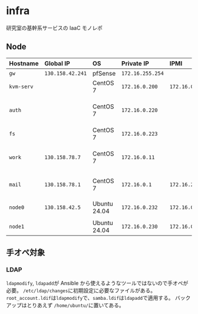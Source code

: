 # infra

研究室の基幹系サービスの IaaC モノレポ

## Node

| Hostname   | Global IP        | OS           | Private IP       | IPMI           | Alias                     | Memo                        |
| :--------- | :--------------- | :----------- | :--------------- | :------------- | :------------------------ | :-------------------------- |
| `gw`       | `130.158.42.241` | pfSense      | `172.16.255.254` |                |                           |                             |
| `kvm-serv` |                  | CentOS 7     | `172.16.0.200`   | `172.16.0.210` |                           | KVM Host                    |
| `auth`     |                  | CentOS 7     | `172.16.0.220`   |                |                           | LDAP, RADIUS, on `kvm-serv` |
| `fs`       |                  | CentOS 7     | `172.16.0.223`   |                |                           | Samba, NFS                  |
| `work`     | `130.158.78.7`   | CentOS 7     | `172.16.0.11`    |                |                           | SSH Bastion, on `kvm-serv`  |
| `mail`     | `130.158.78.1`   | CentOS 7     | `172.16.0.1`     | `172.16.254.1` | `serv1`                   | Postfix, Dovecot, Mailman   |
| `node0`    | `130.158.42.5`   | Ubuntu 24.04 | `172.16.0.232`   | `172.16.0.211` | `mail-skylake`, `docker2` | DNS                         |
| `node1`    |                  | Ubuntu 24.04 | `172.16.0.230`   | `172.16.0.231` |                           | Web                         |

## 手オペ対象

### LDAP

`ldapmodify`, `ldapadd`が Ansible から使えるようなツールではないので手オペが必要。
`/etc/ldap/changes`に初期設定に必要なファイルがある。`root_account.ldif`は`ldapmodify`で、`samba.ldif`は`ldapadd`で適用する。
バックアップはとりあえず `/home/ubuntu/`に置いてある。
